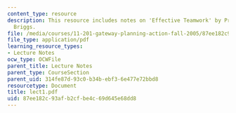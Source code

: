 ```yaml
---
content_type: resource
description: This resource includes notes on 'Effective Teamwork' by Prof. de Souza
  Briggs.
file: /media/courses/11-201-gateway-planning-action-fall-2005/87ee182c93afb2cfbe4c69d645e68dd8_lect1.pdf
file_type: application/pdf
learning_resource_types:
- Lecture Notes
ocw_type: OCWFile
parent_title: Lecture Notes
parent_type: CourseSection
parent_uid: 314fe87d-93c0-b34b-ebf3-6e477e72bbd8
resourcetype: Document
title: lect1.pdf
uid: 87ee182c-93af-b2cf-be4c-69d645e68dd8
---
```

